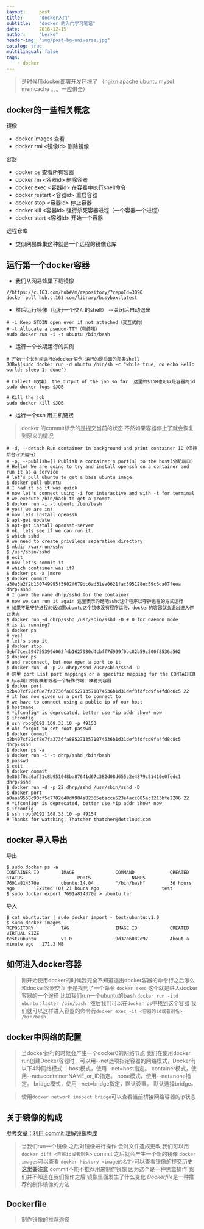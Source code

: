 ```yaml
---
layout:     post
title:      "docker入门"
subtitle:   "docker 的入门学习笔记"
date:       2016-12-15
author:     "Lerko"
header-img: "img/post-bg-universe.jpg"
catalog: true
multilingual: false
tags:
    - docker
---
```


> 是时候用docker部署开发环境了 （ngixn apache ubuntu mysql memcache 。。。一应俱全）

## docker的一些相关概念

镜像

* docker images 查看
* docker rmi <镜像id> 删除镜像

容器

* docker ps 查看所有容器
* docker rm <容器id> 删除容器
* docker exec <容器id> 在容器中执行shell命令
* docker restart <容器id> 重启容器
* docker stop <容器id> 停止容器
* docker kill <容器id> 强行杀死容器进程（一个容器一个进程）
* docker start <容器id> 开始一个容器

远程仓库

* 类似网易蜂巢这种就是一个远程的镜像仓库



## 运行第一个docker容器

* 我们从网易蜂巢下载镜像

```shell
//https://c.163.com/hub#/m/repository/?repoId=3096
docker pull hub.c.163.com/library/busybox:latest
```
* 然后运行镜像（运行一个交互的shell） --关闭后自动退出

```shell
# -i Keep STDIN open even if not attached（交互式的）
# -t Allocate a pseudo-TTY（有终端）
sudo docker run -i -t ubuntu /bin/bash
```

* 运行一个长期运行的实例

```shell
# 开始一个长时间运行的docker实例 运行的是后面的那条shell
JOB=$(sudo docker run -d ubuntu /bin/sh -c "while true; do echo Hello world; sleep 1; done")

# Collect（收集） the output of the job so far  这里的$JoB也可以是容器的id
sudo docker logs $JOB

# Kill the job
sudo docker kill $JOB
```

* 运行一个ssh 用主机链接

> docker 的commit标示的是提交当前的状态 不然如果容器停止了就会恢复到原来的情况

```shell
# -d, --detach Run container in background and print container ID（保持后台守护运行）
# -p, --publish=[] Publish a container's port(s) to the host(分配端口)
# Hello! We are going to try and install openssh on a container and run it as a service
# let's pull ubuntu to get a base ubuntu image.
$ docker pull ubuntu
# I had it so it was quick
# now let's connect using -i for interactive and with -t for terminal
# we execute /bin/bash to get a prompt.
$ docker run -i -t ubuntu /bin/bash
# yes! we are in!
# now lets install openssh
$ apt-get update
$ apt-get install openssh-server
# ok. lets see if we can run it.
$ which sshd
# we need to create privilege separation directory
$ mkdir /var/run/sshd
$ /usr/sbin/sshd
$ exit
# now let's commit it
# which container was it?
$ docker ps -a |more
$ docker commit a30a3a2f2b130749995f5902f079dc6ad31ea0621fac595128ec59c6da07feea dhrp/sshd
# I gave the name dhrp/sshd for the container
# now we can run it again 这里表示的是吧sshd这个程序以守护进程的方式运行
# 如果不是守护进程的话如果ubuntu这个镜像没有程序运行，docker的容器就会退出进入停止状态
$ docker run -d dhrp/sshd /usr/sbin/sshd -D # D for daemon mode
# is it running?
$ docker ps
# yes!
# let's stop it
$ docker stop 0ebf7cec294755399d063f4b1627980d4cbff7d999f0bc82b59c300f8536a562
$ docker ps
# and reconnect, but now open a port to it
$ docker run -d -p 22 dhrp/sshd /usr/sbin/sshd -D
# 这里 port List port mappings or a specific mapping for the CONTAINER
# 标示端口列表映射或者一个特殊的端口映射到容器
$ docker port b2b407cf22cf8e7fa3736fa8852713571074536b1d31def3fdfcd9fa4fd8c8c5 22
# it has now given us a port to connect to
# we have to connect using a public ip of our host
$ hostname
# *ifconfig* is deprecated, better use *ip addr show* now
$ ifconfig
$ ssh root@192.168.33.10 -p 49153
# Ah! forgot to set root passwd
$ docker commit b2b407cf22cf8e7fa3736fa8852713571074536b1d31def3fdfcd9fa4fd8c8c5 dhrp/sshd
$ docker ps -a
$ docker run -i -t dhrp/sshd /bin/bash
$ passwd
$ exit
$ docker commit 9e863f0ca0af31c8b951048ba87641d67c382d08d655c2e4879c51410e0fedc1 dhrp/sshd
$ docker run -d -p 22 dhrp/sshd /usr/sbin/sshd -D
$ docker port a0aaa9558c90cf5c7782648df904a82365ebacce523e4acc085ac1213bfe2206 22
# *ifconfig* is deprecated, better use *ip addr show* now
$ ifconfig
$ ssh root@192.168.33.10 -p 49154
# Thanks for watching, Thatcher thatcher@dotcloud.com
```

## docker 导入导出

导出

```shell
$ sudo docker ps -a
CONTAINER ID        IMAGE               COMMAND             CREATED             STATUS                    PORTS               NAMES
7691a814370e        ubuntu:14.04        "/bin/bash"         36 hours ago        Exited (0) 21 hours ago                       test
$ sudo docker export 7691a814370e > ubuntu.tar
```

导入

```shell
$ cat ubuntu.tar | sudo docker import - test/ubuntu:v1.0
$ sudo docker images
REPOSITORY          TAG                 IMAGE ID            CREATED              VIRTUAL SIZE
test/ubuntu         v1.0                9d37a6082e97        About a minute ago   171.3 MB
```

## 如何进入docker容器

> 刚开始使用docker的时候我完全不知道退出docker容器的命令行之后怎么和docker容器交互
> 于是找到了一个命令 `docker exec`
> 这个就是进入docker容器的一个途径
> 比如我们run一个ubuntu的bash
> `docker run -itd ubuntu：laster /bin/bash `
> 然后我们可以在`docker ps`中找到这个容器
> 我们就可以这样进入容器的命令行`docker exec -it <容器的id或者别名> /bin/bash`

## docker中网络的配置

> 当docker运行的时候会产生一个docker0的网络节点
> 我们在使用docker run创建Docker容器时，可以用--net选项指定容器的网络模式，Docker有以下4种网络模式：
host模式，使用--net=host指定。
container模式，使用--net=container:NAME_or_ID指定。
none模式，使用--net=none指定。
bridge模式，使用--net=bridge指定，默认设置。
默认选择bridge。

>使用`docker network inspect bridge`可以查看当前桥接网络容器的ip状态


## 关于镜像的构成

[参考文章：利用 commit 理解镜像构成](https://yeasy.gitbooks.io/docker_practice/content/image/commit.html)

> 当我们run一个镜像 之后对镜像进行操作 会对文件造成更改
> 我们可以用`docker diff <容器id或者别名>`
> commit 之后就会产生一个新的镜像
> `docker images`可以查看
> `docker history <image的名字>`可以查看镜像的提交历史
> **这里要注意** commit不能不推荐用来制作镜像 因为这个是一种黑盒操作
> 我们并不知道在我们操作之后 镜像里面发生了什么变化 
> *Dockerfile*是一种推荐的制作镜像的方法

## Dockerfile

> 制作镜像的推荐途径

